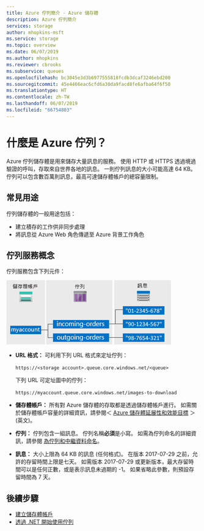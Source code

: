 ```yaml
---
title: Azure 佇列簡介 - Azure 儲存體
description: Azure 佇列簡介
services: storage
author: mhopkins-msft
ms.service: storage
ms.topic: overview
ms.date: 06/07/2019
ms.author: mhopkins
ms.reviewer: cbrooks
ms.subservice: queues
ms.openlocfilehash: bc3045e3d3b6977555818fcdb3dcaf3246ebd200
ms.sourcegitcommit: 45e4466eac6cfd6a30da9facd8fe6afba64f6f50
ms.translationtype: HT
ms.contentlocale: zh-TW
ms.lasthandoff: 06/07/2019
ms.locfileid: "66754803"
---
```

# <a name="what-are-azure-queues"></a>什麼是 Azure 佇列？

Azure 佇列儲存體是用來儲存大量訊息的服務。 使用 HTTP 或 HTTPS 透過境過驗證的呼叫，存取來自世界各地的訊息。 一則佇列訊息的大小可能高達 64 KB。 佇列可以包含數百萬則訊息，最高可達儲存體帳戶的總容量限制。

## <a name="common-uses"></a>常見用途

佇列儲存體的一般用途包括：

* 建立積存的工作供非同步處理
* 將訊息從 Azure Web 角色傳遞至 Azure 背景工作角色

## <a name="queue-service-concepts"></a>佇列服務概念

佇列服務包含下列元件：

![佇列概念](./media/storage-queues-introduction/queue1.png)

* **URL 格式：** 可利用下列 URL 格式來定址佇列：

    `https://<storage account>.queue.core.windows.net/<queue>`
  
    下列 URL 可定址圖中的佇列：  
  
    `https://myaccount.queue.core.windows.net/images-to-download`

* **儲存體帳戶：** 所有對 Azure 儲存體的存取都是透過儲存體帳戶進行。 如需關於儲存體帳戶容量的詳細資訊，請參閱＜ [Azure 儲存體延展性和效能目標](../common/storage-scalability-targets.md?toc=%2fazure%2fstorage%2fqueues%2ftoc.json) ＞(英文)。

* **佇列：** 佇列包含一組訊息。 佇列名稱**必須**是小寫。 如需為佇列命名的詳細資訊，請參閱 [為佇列和中繼資料命名](https://msdn.microsoft.com/library/azure/dd179349.aspx)。

* **訊息：** 大小上限為 64 KB 的訊息 (任何格式)。 在版本 2017-07-29 之前，允許的存留時間上限是七天。 如需版本 2017-07-29 或更新版本，最大存留時間可以是任何正數，或是表示訊息未過期的 -1。 如果省略此參數，則預設存留時間為 7 天。

## <a name="next-steps"></a>後續步驟

* [建立儲存體帳戶](../storage-create-storage-account.md?toc=%2fazure%2fstorage%2fqueues%2ftoc.json)
* [透過 .NET 開始使用佇列](storage-dotnet-how-to-use-queues.md)
